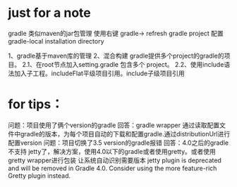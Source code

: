# just for a note

gradle
类似maven的jar包管理 使用右键 gradle-> refresh gradle project
配置 gradle-local installation directory

1、gradle基于maven库的管理
2、混合构建
gradle提供多个project的gradle的项目。
2.1、在root节点加入setting.gradle 包含多个 project。
2.2、使用include语法加入子工程。includeFlat平级项目引用。include子级项目引用



# for tips：
问题：项目使用了俩个version的gradle
回答：gradle wrapper 通过读取配置文件中gradle的版本，为每个项目自动的下载和配置gradle.通过distributionUrl进行配置version
问题：项目切换了3.5 version的gradle报错
回答：4.0之后的gradle 不支持 jetty了，解决方案，使用4.0以下的gradle或者使用gretty。或者使用gretty wrapper进行包装 让系统自动识别需要版本
jetty plugin is deprecated and will be removed in Gradle 4.0. Consider using the more feature-rich Gretty plugin instead.
